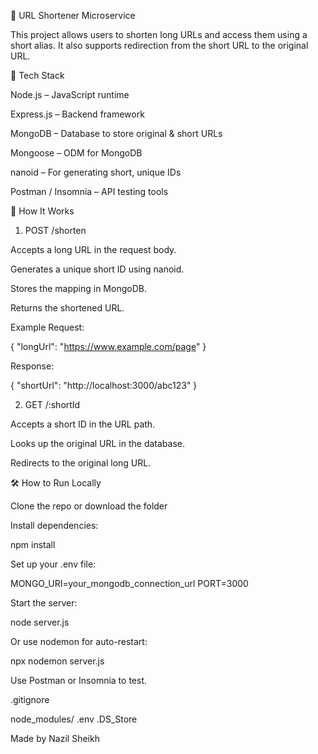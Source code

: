 🔗 URL Shortener Microservice

This project allows users to shorten long URLs and access them using a short alias. It also supports redirection from the short URL to the original URL.

📆 Tech Stack

Node.js – JavaScript runtime

Express.js – Backend framework

MongoDB – Database to store original & short URLs

Mongoose – ODM for MongoDB

nanoid – For generating short, unique IDs

Postman / Insomnia – API testing tools

🚀 How It Works

1. POST /shorten

Accepts a long URL in the request body.

Generates a unique short ID using nanoid.

Stores the mapping in MongoDB.

Returns the shortened URL.

Example Request:

{
  "longUrl": "https://www.example.com/page"
}

Response:

{
  "shortUrl": "http://localhost:3000/abc123"
}

2. GET /:shortId

Accepts a short ID in the URL path.

Looks up the original URL in the database.

Redirects to the original long URL.

🛠️ How to Run Locally

Clone the repo or download the folder

Install dependencies:

npm install

Set up your .env file:

MONGO_URI=your_mongodb_connection_url
PORT=3000

Start the server:

node server.js

Or use nodemon for auto-restart:

npx nodemon server.js

Use Postman or Insomnia to test.

.gitignore

node_modules/
.env
.DS_Store



Made  by Nazil Sheikh
